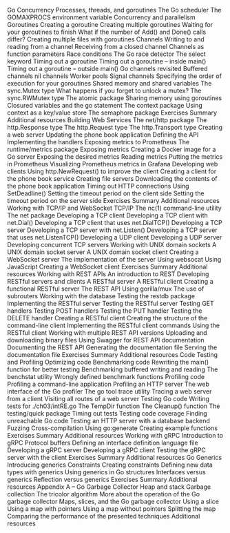 Go Concurrency
Processes, threads, and goroutines
The Go scheduler
The GOMAXPROCS environment variable
Concurrency and parallelism
Goroutines
Creating a goroutine
Creating multiple goroutines
Waiting for your goroutines to finish
What if the number of Add() and Done() calls differ?
Creating multiple files with goroutines
Channels
Writing to and reading from a channel
Receiving from a closed channel
Channels as function parameters
Race conditions
The Go race detector
The select keyword
Timing out a goroutine
Timing out a goroutine – inside main()
Timing out a goroutine – outside main()
Go channels revisited
Buffered channels
nil channels
Worker pools
Signal channels
Specifying the order of execution for your goroutines
Shared memory and shared variables
The sync.Mutex type
What happens if you forget to unlock a mutex?
The sync.RWMutex type
The atomic package
Sharing memory using goroutines
Closured variables and the go statement
The context package
Using context as a key/value store
The semaphore package
Exercises
Summary
Additional resources
Building Web Services
The net/http package
The http.Response type
The http.Request type
The http.Transport type
Creating a web server
Updating the phone book application
Defining the API
Implementing the handlers
Exposing metrics to Prometheus
The runtime/metrics package
Exposing metrics
Creating a Docker image for a Go server
Exposing the desired metrics
Reading metrics
Putting the metrics in Prometheus
Visualizing Prometheus metrics in Grafana
Developing web clients
Using http.NewRequest() to improve the client
Creating a client for the phone book service
Creating file servers
Downloading the contents of the phone book application
Timing out HTTP connections
Using SetDeadline()
Setting the timeout period on the client side
Setting the timeout period on the server side
Exercises
Summary
Additional resources
Working with TCP/IP and WebSocket
TCP/IP
The nc(1) command-line utility
The net package
Developing a TCP client
Developing a TCP client with net.Dial()
Developing a TCP client that uses net.DialTCP()
Developing a TCP server
Developing a TCP server with net.Listen()
Developing a TCP server that uses net.ListenTCP()
Developing a UDP client
Developing a UDP server
Developing concurrent TCP servers
Working with UNIX domain sockets
A UNIX domain socket server
A UNIX domain socket client
Creating a WebSocket server
The implementation of the server
Using websocat
Using JavaScript
Creating a WebSocket client
Exercises
Summary
Additional resources
Working with REST APIs
An introduction to REST
Developing RESTful servers and clients
A RESTful server
A RESTful client
Creating a functional RESTful server
The REST API
Using gorilla/mux
The use of subrouters
Working with the database
Testing the restdb package
Implementing the RESTful server
Testing the RESTful server
Testing GET handlers
Testing POST handlers
Testing the PUT handler
Testing the DELETE handler
Creating a RESTful client
Creating the structure of the command-line client
Implementing the RESTful client commands
Using the RESTful client
Working with multiple REST API versions
Uploading and downloading binary files
Using Swagger for REST API documentation
Documenting the REST API
Generating the documentation file
Serving the documentation file
Exercises
Summary
Additional resources
Code Testing and Profiling
Optimizing code
Benchmarking code
Rewriting the main() function for better testing
Benchmarking buffered writing and reading
The benchstat utility
Wrongly defined benchmark functions
Profiling code
Profiling a command-line application
Profiling an HTTP server
The web interface of the Go profiler
The go tool trace utility
Tracing a web server from a client
Visiting all routes of a web server
Testing Go code
Writing tests for ./ch03/intRE.go
The TempDir function
The Cleanup() function
The testing/quick package
Timing out tests
Testing code coverage
Finding unreachable Go code
Testing an HTTP server with a database backend
Fuzzing
Cross-compilation
Using go:generate
Creating example functions
Exercises
Summary
Additional resources
Working with gRPC
Introduction to gRPC
Protocol buffers
Defining an interface definition language file
Developing a gRPC server
Developing a gRPC client
Testing the gRPC server with the client
Exercises
Summary
Additional resources
Go Generics
Introducing generics
Constraints
Creating constraints
Defining new data types with generics
Using generics in Go structures
Interfaces versus generics
Reflection versus generics
Exercises
Summary
Additional resources
Appendix A – Go Garbage Collector
Heap and stack
Garbage collection
The tricolor algorithm
More about the operation of the Go garbage collector
Maps, slices, and the Go garbage collector
Using a slice
Using a map with pointers
Using a map without pointers
Splitting the map
Comparing the performance of the presented techniques
Additional resources